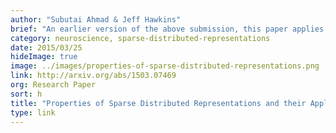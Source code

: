 ```yaml
---
author: "Subutai Ahmad & Jeff Hawkins"
brief: "An earlier version of the above submission, this paper applies our mathematical model of sparse representations to practical HTM systems."
category: neuroscience, sparse-distributed-representations
date: 2015/03/25
hideImage: true
image: ../images/properties-of-sparse-distributed-representations.png
link: http://arxiv.org/abs/1503.07469
org: Research Paper
sort: h
title: "Properties of Sparse Distributed Representations and their Application To Hierarchical Temporal Memory"
type: link
---
```

